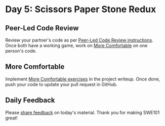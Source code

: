# Day 5: Scissors Paper Stone Redux

## Peer-Led Code Review

Review your partner's code as per [Peer-Led Code Review instructions](../course-logistics/course-methodology.md#peer-led-code-review). Once both have a working game, work on [More Comfortable](day-5-scissors-paper-stone-redux.md#more-comfortable) on one person's code.

## More Comfortable

Implement [More Comfortable exercises](../projects/project-1-scissors-paper-stone.md#more-comfortable) in the project writeup. Once done, push your code to update your pull request in GitHub.

## Daily Feedback

Please [share feedback](https://forms.gle/8P4TURiYNPDmyAmH9) on today's material. Thank you for making SWE101 great!

